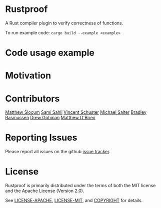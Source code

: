 # Rustproof
A Rust compiler plugin to verify correctness of functions.

To run example code:
    `cargo build --example <example>`

# Code usage example


# Motivation




# Contributors
[Matthew Slocum][acro]
[Sami Sahli][sahli]
[Vincent Schuster][schuster]
[Michael Salter][salter]
[Bradley Rasmussen][rasmussen]
[Drew Gohman][gohman]
[Matthew O'Brien][obrien]

[acro]:https://github.com/arc3x
[sahli]:https://github.com/ssahli
[schuster]:https://github.com/VSchuster
[salter]:https://github.com/salterm
[rasmussen]:https://github.com/bajr
[gohman]:https://github.com/found101
[obrien]:https://github.com/obriematt

# Reporting Issues

Please report all issues on the github [issue tracker][issues].

[issues]:https://github.com/Rust-Proof/rustproof/issues


# License

Rustproof is primarily distributed under the terms of both the MIT license and the Apache License (Version 2.0).

See [LICENSE-APACHE][1], [LICENSE-MIT][2], and [COPYRIGHT][3] for details.

[1]:https://github.com/Rust-Proof/rustproof/blob/master/LICENSE-APACHE
[2]:https://github.com/Rust-Proof/rustproof/blob/master/LICENSE-MIT
[3]:https://github.com/Rust-Proof/rustproof/blob/master/COPYRIGHT

